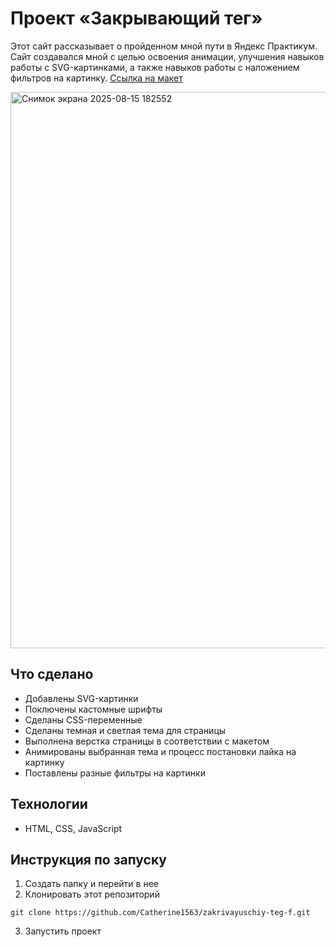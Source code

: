 # Проект «Закрывающий тег»
Этот сайт рассказывает о пройденном мной пути в Яндекс Практикум. Сайт создавался мной с целью освоения анимации, улучшения навыков работы с SVG-картинками, а также навыков работы с наложением фильтров на картинку. [Ссылка на макет](https://www.figma.com/design/JQhPLs2COLIeZtAtlsBS34/-8-%3C-%D0%B7%D0%B0%D0%BA%D1%80%D1%8B%D0%B2%D0%B0%D1%8E%D1%89%D0%B8%D0%B9-%D1%82%D0%B5%D0%B3%3E?node-id=0-1&t=nVMYaEx667v0U41H-0)

<img width="1880" height="890" alt="Снимок экрана 2025-08-15 182552" src="https://github.com/user-attachments/assets/678b9892-0489-43d1-aed9-be07c6465ad6" />

## Что сделано
* Добавлены SVG-картинки
* Поключены кастомные шрифты 
* Сделаны CSS-переменные
* Сделаны темная и светлая тема для страницы
* Выполнена верстка страницы в соответствии с макетом
* Анимированы выбранная тема и процесс постановки лайка на картинку
* Поставлены разные фильтры на картинки

## Технологии
* HTML, CSS, JavaScript

## Инструкция по запуску
1. Создать папку и перейти в нее
2. Клонировать этот репозиторий
```
git clone https://github.com/Catherine1563/zakrivayuschiy-teg-f.git
```
3. Запустить проект
